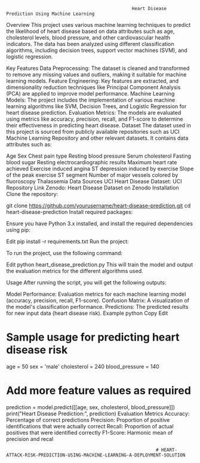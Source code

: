                                                                                                                                            
                                                   Heart Disease Prediction Using Machine Learning
Overview
This project uses various machine learning techniques to predict the likelihood of heart disease based on data attributes such as age, cholesterol levels, blood pressure, and other cardiovascular health indicators. The data has been analyzed using different classification algorithms, including decision trees, support vector machines (SVM), and logistic regression.

Key Features
Data Preprocessing: The dataset is cleaned and transformed to remove any missing values and outliers, making it suitable for machine learning models.
Feature Engineering: Key features are extracted, and dimensionality reduction techniques like Principal Component Analysis (PCA) are applied to improve model performance.
Machine Learning Models: The project includes the implementation of various machine learning algorithms like SVM, Decision Trees, and Logistic Regression for heart disease prediction.
Evaluation Metrics: The models are evaluated using metrics like accuracy, precision, recall, and F1-score to determine their effectiveness in predicting heart disease.
Dataset
The dataset used in this project is sourced from publicly available repositories such as UCI Machine Learning Repository and other relevant datasets. It contains data attributes such as:

Age
Sex
Chest pain type
Resting blood pressure
Serum cholesterol
Fasting blood sugar
Resting electrocardiographic results
Maximum heart rate achieved
Exercise induced angina
ST depression induced by exercise
Slope of the peak exercise ST segment
Number of major vessels colored by fluoroscopy
Thalassemia
Data Sources
UCI Heart Disease Dataset: UCI Repository Link
Zenodo: Heart Disease Dataset on Zenodo
Installation
Clone the repository:


git clone https://github.com/yourusername/heart-disease-prediction.git
cd heart-disease-prediction
Install required packages:

Ensure you have Python 3.x installed, and install the required dependencies using pip:


Edit
pip install -r requirements.txt
Run the project:

To run the project, use the following command:


Edit
python heart_disease_prediction.py
This will train the model and output the evaluation metrics for the different algorithms used.

Usage
After running the script, you will get the following outputs:

Model Performance: Evaluation metrics for each machine learning model (accuracy, precision, recall, F1-score).
Confusion Matrix: A visualization of the model's classification performance.
Predictions: The predicted results for new input data (heart disease risk).
Example
python
Copy
Edit
# Sample usage for predicting heart disease risk
age = 50
sex = 'male'
cholesterol = 240
blood_pressure = 140
# Add more feature values as required

prediction = model.predict([[age, sex, cholesterol, blood_pressure]])
print("Heart Disease Prediction:", prediction)
Evaluation Metrics
Accuracy: Percentage of correct predictions
Precision: Proportion of positive identifications that were actually correct
Recall: Proportion of actual positives that were identified correctly
F1-Score: Harmonic mean of precision and recal                                                                                        
                                                                                                                                           
                                                                                                                                           
                                                                                                                                           
                                                                                                                                           
                                                                                                                                           
                                                                                                                                           
                                                                                                                                           
                                                                                                                                          
                                                                                                                                          
                                                                                                                                          
                                                                                                                                          
                                                                                                                                          
                                                                                                                                          
                                                                                                                                          
                                                            # HEART-ATTACK-RISK-PREDICTION-USING-MACHINE-LEARNING-A-DEPLOYMENT-SOLUTION
